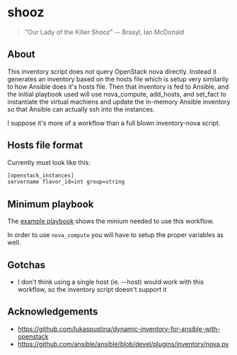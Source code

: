 # shooz

>"Our Lady of the Killer Shooz"
>-- Brasyl, Ian McDonald

## About

This inventory script does not query OpenStack nova directly. Instead it generates an inventory based on the hosts file which is setup very similarily to how Ansible does it's hosts file. Then that inventory is fed to Ansible, and the initial playbook used will use nova_compute, add_hosts, and set_fact to instantiate the virtual machiens and update the in-memory Ansible inventory so that Ansible can actually ssh into the instances.

I suppose it's more of a workflow than a full blown inventory-nova script.

## Hosts file format

Currently must look like this:

```bash
[openstack_instances]
servername flavor_id=int group=string
```

## Minimum playbook

The [example playbook](example.yml) shows the minium needed to use this workflow.

In order to use `nova_compute` you will have to setup the proper variables as well.

## Gotchas

* I don't think using a single host (ie. --host) would work with this workflow, so the inventory script doesn't support it

## Acknowledgements

* https://github.com/lukaspustina/dynamic-inventory-for-ansible-with-openstack
* https://github.com/ansible/ansible/blob/devel/plugins/inventory/nova.py
